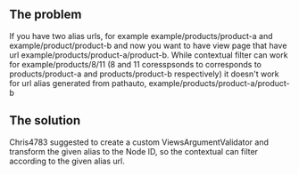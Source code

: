 ## The problem 

If you have two alias urls, for example example/products/product-a and example/product/product-b and now you want to have view page that have url example/products/product-a/product-b.
While contextual filter can work for example/products/8/11 (8 and 11 coresspsonds to corresponds to products/product-a and products/product-b respectively) it doesn't work for url alias generated from pathauto, example/products/product-a/product-b

## The solution

Chris4783 suggested to create a custom ViewsArgumentValidator and transform the given alias to the Node ID, so the contextual can filter according to the given alias url.
